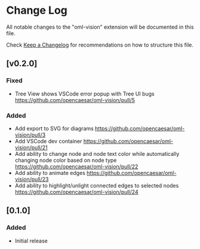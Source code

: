 # Change Log

All notable changes to the "oml-vision" extension will be documented in this file.

Check [Keep a Changelog](http://keepachangelog.com/) for recommendations on how to structure this file.

## [v0.2.0]

### Fixed
- Tree View shows VSCode error popup with Tree UI bugs https://github.com/opencaesar/oml-vision/pull/5

### Added
- Add export to SVG for diagrams https://github.com/opencaesar/oml-vision/pull/3
- Add VSCode dev container https://github.com/opencaesar/oml-vision/pull/21
- Add ability to change node and node text color while automatically changing node color based on node type https://github.com/opencaesar/oml-vision/pull/22
- Add ability to animate edges https://github.com/opencaesar/oml-vision/pull/23
- Add ability to highlight/unlight connected edges to selected nodes https://github.com/opencaesar/oml-vision/pull/24

## [0.1.0]

### Added
- Initial release